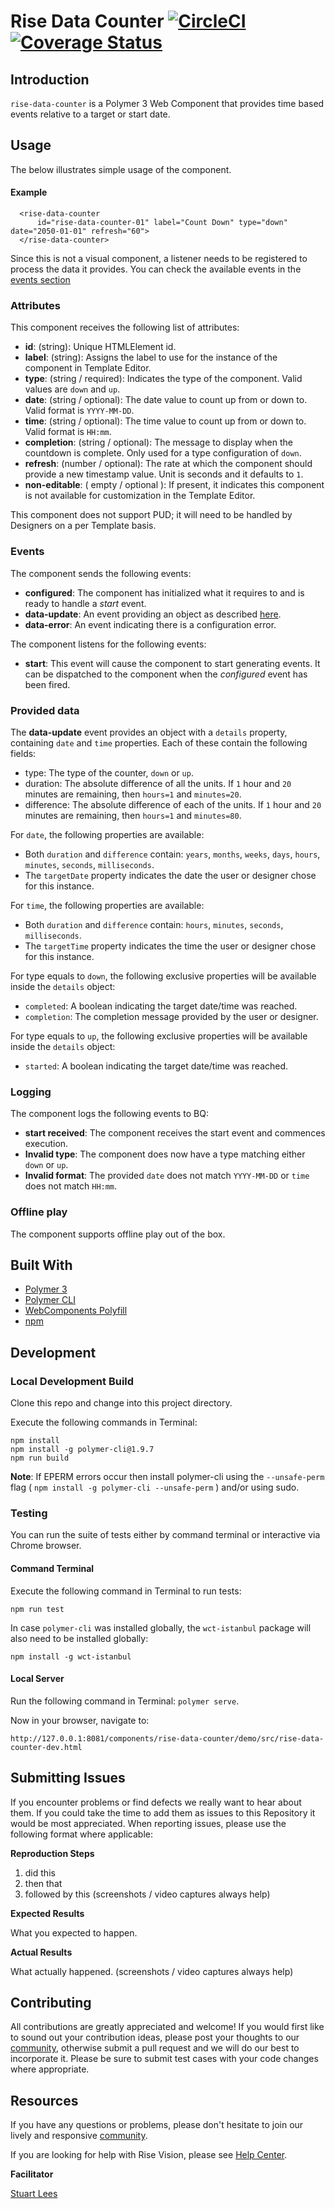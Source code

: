 # Rise Data Counter [![CircleCI](https://circleci.com/gh/Rise-Vision/rise-data-counter/tree/master.svg?style=svg)](https://circleci.com/gh/Rise-Vision/rise-data-counter/tree/master) [![Coverage Status](https://coveralls.io/repos/github/Rise-Vision/rise-data-counter/badge.svg?branch=master)](https://coveralls.io/github/Rise-Vision/rise-data-counter?branch=master)

## Introduction

`rise-data-counter` is a Polymer 3 Web Component that provides time based events relative to a target or start date.

## Usage

The below illustrates simple usage of the component.

#### Example

```
  <rise-data-counter
      id="rise-data-counter-01" label="Count Down" type="down" date="2050-01-01" refresh="60">
  </rise-data-counter>
```

Since this is not a visual component, a listener needs to be registered to process the data it provides. You can check the available events in the [events section](#events)

### Attributes

This component receives the following list of attributes:

- **id**: (string): Unique HTMLElement id.
- **label**: (string): Assigns the label to use for the instance of the component in Template Editor.
- **type**: (string / required): Indicates the type of the component. Valid values are `down` and `up`.
- **date**: (string / optional): The date value to count up from or down to. Valid format is `YYYY-MM-DD`.
- **time**: (string / optional): The time value to count up from or down to. Valid format is `HH:mm`.
- **completion**: (string / optional): The message to display when the countdown is complete. Only used for a type configuration of `down`.
- **refresh**: (number / optional): The rate at which the component should provide a new timestamp value. Unit is seconds and it defaults to `1`.
- **non-editable**: ( empty / optional ): If present, it indicates this component is not available for customization in the Template Editor.

This component does not support PUD; it will need to be handled by Designers on a per Template basis.

### Events

The component sends the following events:

- **configured**: The component has initialized what it requires to and is ready to handle a _start_ event.
- **data-update**: An event providing an object as described [here](#provided-data).
- **data-error**: An event indicating there is a configuration error.

The component listens for the following events:

- **start**: This event will cause the component to start generating events. It can be dispatched to the component when the _configured_ event has been fired.

### Provided data

The **data-update** event provides an object with a `details` property, containing `date` and `time` properties. Each of these contain the following fields:

- type: The type of the counter, `down` or `up`.
- duration: The absolute difference of all the units. If `1` hour and `20` minutes are remaining, then `hours=1` and `minutes=20`.
- difference: The absolute difference of each of the units. If `1` hour and `20` minutes are remaining, then `hours=1` and `minutes=80`.

For `date`, the following properties are available:
- Both `duration` and `difference` contain: `years`, `months`, `weeks`, `days`, `hours`, `minutes`, `seconds`, `milliseconds`.
- The `targetDate` property indicates the date the user or designer chose for this instance.

For `time`, the following properties are available:
- Both `duration` and `difference` contain: `hours`, `minutes`, `seconds`, `milliseconds`.
- The `targetTime` property indicates the time the user or designer chose for this instance.

For type equals to `down`, the following exclusive properties will be available inside the `details` object:
- `completed`: A boolean indicating the target date/time was reached.
- `completion`: The completion message provided by the user or designer.

For type equals to `up`, the following exclusive properties will be available inside the `details` object:
- `started`: A boolean indicating the target date/time was reached.

### Logging

The component logs the following events to BQ:

- **start received**: The component receives the start event and commences execution.
- **Invalid type**: The component does now have a type matching either `down` or `up`.
- **Invalid format**: The provided `date` does not match `YYYY-MM-DD` or `time` does not match `HH:mm`.

### Offline play

The component supports offline play out of the box.

## Built With
- [Polymer 3](https://www.polymer-project.org/)
- [Polymer CLI](https://github.com/Polymer/tools/tree/master/packages/cli)
- [WebComponents Polyfill](https://www.webcomponents.org/polyfills/)
- [npm](https://www.npmjs.org)

## Development

### Local Development Build
Clone this repo and change into this project directory.

Execute the following commands in Terminal:

```
npm install
npm install -g polymer-cli@1.9.7
npm run build
```

**Note**: If EPERM errors occur then install polymer-cli using the `--unsafe-perm` flag ( `npm install -g polymer-cli --unsafe-perm` ) and/or using sudo.

### Testing
You can run the suite of tests either by command terminal or interactive via Chrome browser.

#### Command Terminal
Execute the following command in Terminal to run tests:

```
npm run test
```

In case `polymer-cli` was installed globally, the `wct-istanbul` package will also need to be installed globally:

```
npm install -g wct-istanbul
```

#### Local Server
Run the following command in Terminal: `polymer serve`.

Now in your browser, navigate to:

```
http://127.0.0.1:8081/components/rise-data-counter/demo/src/rise-data-counter-dev.html
```

## Submitting Issues
If you encounter problems or find defects we really want to hear about them. If you could take the time to add them as issues to this Repository it would be most appreciated. When reporting issues, please use the following format where applicable:

**Reproduction Steps**

1. did this
2. then that
3. followed by this (screenshots / video captures always help)

**Expected Results**

What you expected to happen.

**Actual Results**

What actually happened. (screenshots / video captures always help)

## Contributing
All contributions are greatly appreciated and welcome! If you would first like to sound out your contribution ideas, please post your thoughts to our [community](https://help.risevision.com/hc/en-us/community/topics), otherwise submit a pull request and we will do our best to incorporate it. Please be sure to submit test cases with your code changes where appropriate.

## Resources
If you have any questions or problems, please don't hesitate to join our lively and responsive [community](https://help.risevision.com/hc/en-us/community/topics).

If you are looking for help with Rise Vision, please see [Help Center](https://help.risevision.com/hc/en-us).

**Facilitator**

[Stuart Lees](https://github.com/stulees "Stuart Lees")
